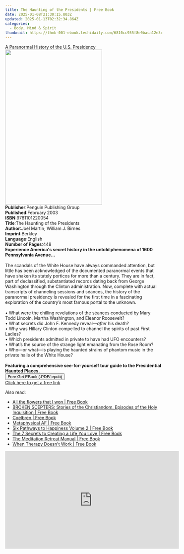 ```yaml
---
title: The Haunting of the Presidents | Free Book
date: 2025-01-08T21:30:15.803Z
updated: 2025-01-13T02:32:34.864Z
categories:
  - Body, Mind & Spirit
thumbnail: https://thmb-001-ebook.techidaily.com/6810cc955f8e0baca12e3ca4112aa983bead09ba68d4d2cf258bdeb3f26733b3.jpg
---
```

<main id="book-container">
  <div class="flex flex-col">
    <div class="book-brief flex-1 py-6 px-4 sm:p-6 md:py-10 md:px-8">
      <!-- brief-->
      <div class="book-brief-main">
        A Paranormal History of the U.S. Presidency
      </div>
    </div>
    <div
      class="book-meta-info flex-1 grid gap-4 col-start-1 col-end-3 row-start-1 sm:mb-6 sm:grid-cols-4 lg:gap-6 lg:col-start-2 lg:row-end-6 lg:row-span-6 lg:mb-0"
    >
      <div
        class="book-meta-info-left place-content-center mt-4 p-4 text-sm leading-6 col-start-2 col-span-2 dark:text-slate-400"
      >
        <img
          class="w-full h-500 object-cover rounded-lg sm:h-255 sm:col-span-2 lg:col-span-full"
          src="https://img-001-ebook.techidaily.com/09c1eaba1799e716fe3ed2db4fcc497b7227fefb21671505ca6ea641df6e0409.jpg"
          alt=""
          width="312"
          height="500"
        />
      </div>
      <div
        class="book-meta-info-right mt-2 col-start-1 row-start-2 col-span-3 self-center"
      >
        <!-- meta data  -->
        <div class="flex flex-col px-4 md:px-8">
          <div class="flex-1">
            <strong>Publisher</strong>:<span class="px-2"
              >Penguin Publishing Group</span
            >
          </div>
          <div class="flex-1">
            <strong>Published</strong>:<span class="px-2">February 2003</span>
          </div>
          <div class="flex-1">
            <strong>ISBN</strong>:<span class="px-2">9781101220054</span>
          </div>
          <div class="flex-1">
            <strong>Title</strong>:<span class="px-2"
              >The Haunting of the Presidents</span
            >
          </div>
          <div class="flex-1">
            <strong>Author</strong>:<span class="px-2"
              >Joel Martin; William J. Birnes</span
            >
          </div>
          <div class="flex-1">
            <strong>Imprint</strong>:<span class="px-2">Berkley</span>
          </div>
          <div class="flex-1">
            <strong>Language</strong>:<span class="px-2">English</span>
          </div>
          <div class="flex-1">
            <strong>Number of Pages</strong>:<span class="px-2">448</span>
          </div>
        </div>
      </div>
    </div>
    <div class="book-description flex-1 py-6 px-4 sm:p-6 md:py-10 md:px-8">
      <div class="book-description-main">
        <div accordion-content="" id="description">
          <b
            >Experience America's secret history in the untold phenomena of 1600
            Pennsylvania Avenue...</b
          ><br />&nbsp;<br />
          The scandals of the White House have always commanded attention, but
          little has been acknowledged of the documented paranormal events that
          have shaken its stately porticos for more than a century. They are in
          fact, part of declassified, substantiated records dating back from
          George Washington through the Clinton administration. Now, complete
          with actual transcripts of channeling sessions and séances, the
          history of the paranormal presidency is revealed for the first time in
          a fascinating exploration of the country’s most famous portal to the
          unknown.<br /><br />•&nbsp;What were the chilling revelations of the
          séances conducted by Mary Todd Lincoln, Martha Washington, and Eleanor
          Roosevelt? <br />•&nbsp;What secrets did John F. Kennedy reveal—<i
            >after</i
          >
          his death? <br />•&nbsp;Why was Hillary Clinton compelled to channel
          the spirits of past First Ladies? <br />•&nbsp;Which presidents
          admitted in private to have had UFO encounters? <br />•&nbsp;What’s
          the source of the strange light emanating from the Rose Room?
          <br />•&nbsp;Who—or what—is playing the haunted strains of phantom
          music in the private halls of the White House? <br />
          &nbsp;<br />
          <b
            >Featuring a comprehensive see-for-yourself tour guide to the
            Presidential Haunted Places.</b
          >
        </div>
        <div class="accordion-fader"></div>
      </div>
    </div>
    <div class="book-excerpts flex-1 py-6 px-4 sm:p-6 md:py-10 md:px-8"></div>
    <div
      class="book-about-author flex-1 py-6 px-4 sm:p-6 md:py-10 md:px-8"
    ></div>
    <div class="book-free-get flex-1 py-6 px-4 sm:p-6 md:py-10 md:px-8">
      <button
        id="btn-free-get"
        class="bg-blue-500 hover:bg-blue-700 text-white font-bold py-2 px-4 rounded"
      >
        Free Get EBook (.PDF/.epub)
      </button>
      <div id="countdown-display" class="px-2 text-lg mt-2"></div>
      <a
        id="free-link"
        class="hidden bg-blue-500 hover:bg-blue-700 text-white font-bold py-2 px-4 rounded"
        href="https://www.ebooks.com/en-us/book/260439/the-haunting-of-the-presidents/joel-martin/"
        target="_blank"
        >Click here to get a free link</a
      >
    </div>
    <script>
      let countdownTime = 0;
      let countdownInterval = null;
      document
        .getElementById('btn-free-get')
        .addEventListener('click', startCountdown);
      function startCountdown() {
        countdownTime = new Date().getTime() + 60000 * 3;
        countdownInterval = setInterval(updateCountdown, 1000);
        document.getElementById('btn-free-get').disabled = true;
        document
          .getElementById('btn-free-get')
          .classList.add('bg-gray-500', 'cursor-not-allowed');
      }
      function updateCountdown() {
        let currentTime = new Date().getTime();
        let timeLeft = countdownTime - currentTime;
        let secondsLeft = Math.floor(timeLeft / 1000);
        document.getElementById('countdown-display').innerHTML =
          `Remaining time: ${secondsLeft} seconds.`;
        if (secondsLeft <= 0) {
          clearInterval(countdownInterval);
          document.getElementById('btn-free-get').classList.add('hidden');
          document.getElementById('free-link').classList.remove('hidden');
          document.getElementById('countdown-display').innerHTML = '';
        }
      }
    </script>
  </div>
</main>

<ins class="adsbygoogle"
      style="display:block"
      data-ad-client="ca-pub-7571918770474297"
      data-ad-slot="8358498916"
      data-ad-format="auto"
      data-full-width-responsive="true"></ins>
    

<span class="atpl-alsoreadstyle">Also read:</span>
<div><ul>
<li><a href="https://novels-ebooks.techidaily.com/211131849-9798868930461-all-the-flowers-that-i-won/"><u>All the flowers that I won | Free Book</u></a></li>
<li><a href="https://novels-ebooks.techidaily.com/211131762-9798868905155-broken-scepters-stories-of-the-christiandom-episodes-of-the-holy-inquisition/"><u>BROKEN SCEPTERS: Stories of the Christiandom. Episodes of the Holy Inquisition | Free Book</u></a></li>
<li><a href="https://novels-ebooks.techidaily.com/211131769-9781801520638-coelbren/"><u>Coelbren | Free Book</u></a></li>
<li><a href="https://novels-ebooks.techidaily.com/211131650-9781454952459-metaphysical-af/"><u>Metaphysical AF | Free Book</u></a></li>
<li><a href="https://novels-ebooks.techidaily.com/211132577-9781977267986-six-pathways-to-happiness-volume-2/"><u>Six Pathways to Happiness Volume 2 | Free Book</u></a></li>
<li><a href="https://novels-ebooks.techidaily.com/211131713-9798889265160-the-7-secrets-to-creating-a-life-you-love/"><u>The 7 Secrets to Creating a Life You Love | Free Book</u></a></li>
<li><a href="https://novels-ebooks.techidaily.com/211131768-9781801520942-the-meditation-retreat-manual/"><u>The Meditation Retreat Manual | Free Book</u></a></li>
<li><a href="https://novels-ebooks.techidaily.com/211131618-9781837963034-when-therapy-doesnt-work/"><u>When Therapy Doesn't Work | Free Book</u></a></li>
</ul></div>

<!-- affiliate ads begin -->
<iframe width="560" height="315" src="https://www.youtube.com/embed/gSKkJrJ57EA?si=WDOmInPE9EgQa_tB" title="YouTube video player" frameborder="0" allow="accelerometer; autoplay; clipboard-write; encrypted-media; gyroscope; picture-in-picture; web-share" referrerpolicy="strict-origin-when-cross-origin" allowfullscreen></iframe>
<!-- affiliate ads end -->

